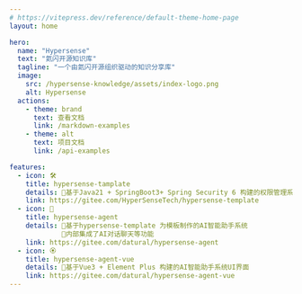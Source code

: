 ```yaml
---
# https://vitepress.dev/reference/default-theme-home-page
layout: home

hero:
  name: "Hypersense"
  text: "氦闪开源知识库"
  tagline: "一个由氦闪开源组织驱动的知识分享库" 
  image:
    src: /hypersense-knowledge/assets/index-logo.png
    alt: Hypersense
  actions:
    - theme: brand
      text: 查看文档
      link: /markdown-examples
    - theme: alt
      text: 项目文档
      link: /api-examples

features:
  - icon: 🛠️
    title: hypersense-tamplate
    details: 🌟基于Java21 + SpringBoot3+ Spring Security 6 构建的权限管理系统后端模板
    link: https://gitee.com/HyperSenseTech/hypersense-template
  - icon: 🤖
    title: hypersense-agent
    details: 🌟基于hypersense-template 为模板制作的AI智能助手系统 
             🌟内部集成了AI对话聊天等功能
    link: https://gitee.com/datural/hypersense-agent
  - icon: 🏵
    title: hypersense-agent-vue
    details: 🌟基于Vue3 + Element Plus 构建的AI智能助手系统UI界面
    link: https://gitee.com/datural/hypersense-agent-vue
---
```


